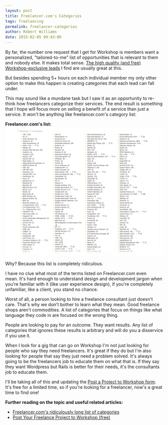 ```yaml
---
layout: post
title: Freelancer.com's Categories
tags: freelancing
permalink: freelancer-categories
author: Robert Williams
date: 2015-02-05 09:43:00
---
```

By far, the number one request that I get for Workshop is members want a personalized, "tailored-to-me" list of opportunities that is relevant to them and nobody else. It makes total sense. [The high quality (and free) Workshop-exclusive leads](http://letsworkshop.com/connect) I find are usually great at this.

But besides spending 5+ hours on each individual member my only other option to make this happen is creating categories that each lead can fall under.

This may sound like a mundane task but I saw it as an opportunity to re-think how freelancers categorize their services. The end result is something that I hope will focus more on selling a benefit of a service than just a service. It won't be anything like freelancer.com's category list:

**Freelancer.com's list:**
![Freelancer.com's list of categories](/assets/images/freelancercategories.png)

Why? Because this list is completely ridiculous.

I have no clue what most of the terms listed on Freelancer.com even mean. It's hard enough to understand design and development jargon when you're familiar with it (like user experience design), if you're completely unfamiliar, like a client, you stand no chance.

Worst of all, a person looking to hire a freelance consultant just doesn't care. That's why we don't bother to learn what they mean. Good freelance shops aren't commodities. A list of categories that focus on things like what language they code in are focused on the wrong thing. 

People are looking to pay for an outcome. They want results. Any list of categories that ignores these results is arbitrary and will do you a disservice if you use it.

When I look for a gig that can go on Workshop I'm not just looking for people who say they need freelancers. It's great if they do but I'm also looking for people that say they just need a problem solved. It's always going to be the freelancers job to educate them on what that is. If they say they want Wordpress but Rails is better for their needs, it's the consultants job to educate them.

I'll be taking all of this and updating the [Post a Project to Workshop form](http://letsworkshop.com/connect). It's free for a limited time, so if you're looking for a freelancer, now's a great time to find one!

**Further reading on the topic and useful related articles:**

- [Freelancer.com's ridiculously long list of categories](https://www.freelancer.com/job/)
- [Post Your Freelance Project to Workshop (free)](http://letsworkshop.com/connect)